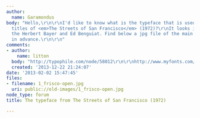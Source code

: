 ```yaml
---
author:
  name: Garamondus
body: "Hello,\r\n\r\nI'd like to know what is the typeface that is used for the main
  titles of <em>The Streets of San Francisco</em> (1972)?\r\nIt looks inspired by
  the Herbert Bayer and Ed Benguiat. Find below a jpg file of the main titles artwork.\r\nThanks
  in advance.\r\n\r\n"
comments:
- author:
    name: litton
  body: "http://typophile.com/node/58012\r\n\r\nhttp://www.myfonts.com/fonts/softmaker/advertisers-gothic/\r\nhttp://www.myfonts.com/fonts/paratype/advergothicctt/"
  created: '2013-12-22 21:24:07'
date: '2013-02-02 15:47:45'
files:
- filename: 1_frisco-open.jpg
  uri: public://old-images/1_frisco-open.jpg
node_type: forum
title: The typeface from The Streets of San Francisco (1972)

---
```

